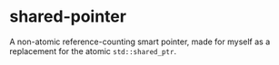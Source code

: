 # shared-pointer

A non-atomic reference-counting smart pointer, made for myself as a replacement
for the atomic `std::shared_ptr`.
